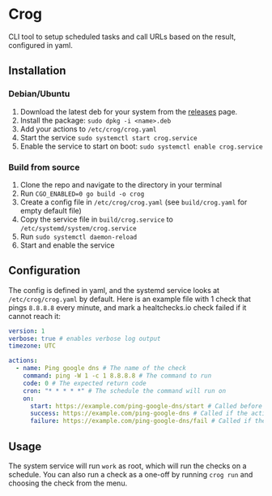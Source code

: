 # Crog

CLI tool to setup scheduled tasks and call URLs based on the result, configured in yaml.

## Installation

### Debian/Ubuntu

1. Download the latest deb for your system from the [releases](https://github.com/henrywhitaker3/crog/releases) page.
2. Install the package: `sudo dpkg -i <name>.deb`
3. Add your actions to `/etc/crog/crog.yaml`
4. Start the service `sudo systemctl start crog.service`
5. Enable the service to start on boot: `sudo systemctl enable crog.service`

### Build from source

1. Clone the repo and navigate to the directory in your terminal
2. Run `CGO_ENABLED=0 go build -o crog`
3. Create a config file in `/etc/crog/crog.yaml` (see `build/crog.yaml` for empty default file)
4. Copy the service file in `build/crog.service` to `/etc/systemd/system/crog.service`
5. Run `sudo systemctl daemon-reload`
6. Start and enable the service

## Configuration

The config is defined in yaml, and the systemd service looks at `/etc/crog/crog.yaml` by default. Here is an example file with 1 check that pings `8.8.8.8` every minute, and mark a healtchecks.io check failed if it cannot reach it:

```yaml
version: 1
verbose: true # enables verbose log output
timezone: UTC

actions:
  - name: Ping google dns # The name of the check
    command: ping -W 1 -c 1 8.8.8.8 # The command to run
    code: 0 # The expected return code
    cron: "* * * * *" # The schedule the command will run on
    on:
      start: https://example.com/ping-google-dns/start # Called before the command is run, optional
      success: https://example.com/ping-google-dns # Called if the action is successful, required
      failure: https://example.com/ping-google-dns/fail # Called if the command doesn't return the desired exit code, optional
```

## Usage

The system service will run `work` as root, which will run the checks on a schedule. You can also run a check as a one-off by running `crog run` and choosing the check from the menu.
